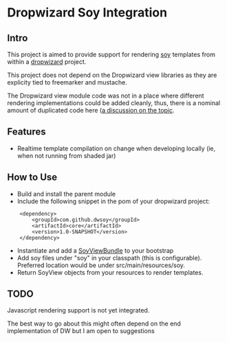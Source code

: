 Dropwizard Soy Integration
==============

Intro
--------------
This project is aimed to provide support for rendering [soy](https://developers.google.com/closure/templates) templates
from within a [dropwizard](http://dropwizard.codahale.com/) project.

This project does not depend on the Dropwizard view libraries as they are explicity tied to freemarker and mustache.

The Dropwizard view module code was not in a place where different rendering implementations could be added cleanly, thus,
there is a nominal amount of duplicated code here ([a discussion on the topic](https://groups.google.com/forum/?fromgroups=#!searchin/dropwizard-user/soy/dropwizard-user/WXN-Pc9FUps/8tJ_n_-6uuQJ).

Features
--------------
* Realtime template compilation on change when developing locally (ie, when not running from shaded jar)

How to Use
--------------
* Build and install the parent module
* Include the following snippet in the pom of your dropwizard project:
```
    <dependency>
        <groupId>com.github.dwsoy</groupId>
        <artifactId>core</artifactId>
        <version>1.0-SNAPSHOT</version>
    </dependency>
```
* Instantiate and add a [SoyViewBundle](https://github.com/zero1zero/dropwizard-soy/blob/master/core/src/main/java/com/github/dwsoy/view/SoyViewBundle.java)
to your bootstrap
* Add soy files under "soy" in your classpath (this is configurable).  Preferred location would be under src/main/resources/soy.
* Return SoyView objects from your resources to render templates.


TODO
--------------
Javascript rendering support is not yet integrated.

The best way to go about this might often depend on the end implementation of DW but I am open to suggestions
